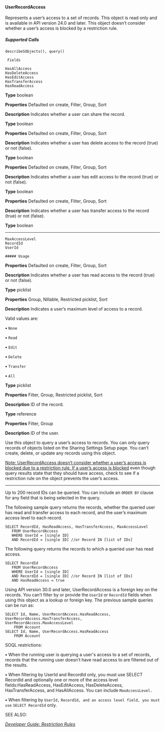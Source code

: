 #### UserRecordAccess

Represents a user’s access to a set of records. This object is read only and is available in API version 24.0 and later. This object doesn’t
consider whether a user’s access is blocked by a restriction rule.

##### Supported Calls
```
describeSObjects(), query()

 Fields

```
```
HasAllAccess
HasDeleteAccess
HasEditAccess
HasTransferAccess
HasReadAccess

```

**Type**
boolean

**Properties**
Defaulted on create, Filter, Group, Sort

**Description**
Indicates whether a user can share the record.

**Type**
boolean

**Properties**
Defaulted on create, Filter, Group, Sort

**Description**
Indicates whether a user has delete access to the record (true) or not (false).

**Type**
boolean

**Properties**
Defaulted on create, Filter, Group, Sort

**Description**
Indicates whether a user has edit access to the record (true) or not (false).

**Type**
boolean

**Properties**
Defaulted on create, Filter, Group, Sort

**Description**
Indicates whether a user has transfer access to the record (true) or not (false).

**Type**
boolean


-----

```
MaxAccessLevel
RecordId
UserId

##### Usage

```

**Properties**
Defaulted on create, Filter, Group, Sort

**Description**
Indicates whether a user has read access to the record (true) or not (false).

**Type**
picklist

**Properties**
Group, Nillable, Restricted picklist, Sort

**Description**
Indicates a user’s maximum level of access to a record.

Valid values are:

**•** `None`

**•** `Read`

**•** `Edit`

**•** `Delete`

**•** `Transfer`

**•** `All`

**Type**
picklist

**Properties**
Filter, Group, Restricted picklist, Sort

**Description**
ID of the record.

**Type**
reference

**Properties**
Filter, Group

**Description**
ID of the user.


Use this object to query a user’s access to records. You can only query records of objects listed on the Sharing Settings Setup page. You
can’t create, delete, or update any records using this object.

[Note: UserRecordAccess doesn’t consider whether a user’s access is blocked due to a restriction rule. If a user’s access is blocked](https://developer.salesforce.com/docs/atlas.en-us.254.0.restriction_rules.meta/restriction_rules/restriction_rules_about.htm)
even though query results state that they should have access, check to see if a restriction rule on the object prevents the user’s
access.


-----

Up to 200 record IDs can be queried. You can include an `ORDER BY` clause for any field that is being selected in the query.

The following sample query returns the records, whether the queried user has read and transfer access to each record, and the user’s
maximum access level to each record.
```
SELECT RecordId, HasReadAccess, HasTransferAccess, MaxAccessLevel
   FROM UserRecordAccess
   WHERE UserId = [single ID]
   AND RecordId = [single ID] //or Record IN [list of IDs]

```
The following query returns the records to which a queried user has read access.
```
SELECT RecordId
   FROM UserRecordAccess
   WHERE UserId = [single ID]
   AND RecordId = [single ID] //or Record IN [list of IDs]
   AND HasReadAccess = true

```
Using API version 30.0 and later, UserRecordAccess is a foreign key on the records. You can’t filter by or provide the `UserId` or
`RecordId` fields when using this object as a lookup or foreign key. The previous sample queries can be run as:
```
SELECT Id, Name, UserRecordAccess.HasReadAccess, UserRecordAccess.HasTransferAccess,
UserRecordAccess.MaxAccessLevel
    FROM Account
SELECT Id, Name, UserRecordAccess.HasReadAccess
    FROM Account

```
SOQL restrictions:

**•** When the running user is querying a user's access to a set of records, records that the running user doesn’t have read access to are
filtered out of the results.

**•** When filtering by UserId and RecordId only, you must use SELECT RecordId and optionally one or more of the access
level fields:HasReadAccess, HasEditAccess, HasDeleteAccess, HasTransferAccess, and HasAllAccess.
You can include `MaxAccessLevel.`

**•** When filtering by `UserId,` `RecordId, and an access level field, you must use` `SELECT RecordId` only.

SEE ALSO:

_[Developer Guide: Restriction Rules](https://developer.salesforce.com/docs/atlas.en-us.254.0.api_meta.meta/api_meta/meta_sharingrules.htm)_
